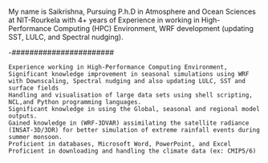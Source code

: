   My name is Saikrishna, Pursuing P.h.D in Atmosphere and Ocean Sciences at NIT-Rourkela with 4+ years of Experience in working in High-Performance Computing (HPC)    Environment, WRF development (updating SST, LULC, and Spectral nudging).
  
-#######################

    Experience working in High-Performance Computing Environment,
    Significant knowledge improvement in seasonal simulations using WRF with Downscaling, Spectral nudging and also updating LULC, SST and surface fields
    Handling and visualisation of large data sets using shell scripting, NCL,and Python programming languages.
    Significant knowledge in using the Global, seasonal and regional model outputs. 
    Gained knowledge in (WRF-3DVAR) assimilating the satellite radiance (INSAT-3D/3DR) for better simulation of extreme rainfall events during summer monsoon. 
    Proficient in databases, Microsoft Word, PowerPoint, and Excel
    Proficient in downloading and handling the climate data (ex: CMIP5/6)
